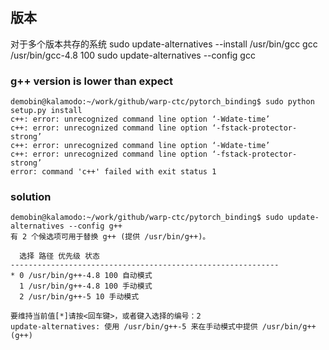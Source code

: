 ## 版本
对于多个版本共存的系统
sudo update-alternatives --install /usr/bin/gcc gcc /usr/bin/gcc-4.8 100
sudo update-alternatives --config gcc
### g++ version is lower than expect
```
demobin@kalamodo:~/work/github/warp-ctc/pytorch_binding$ sudo python setup.py install
c++: error: unrecognized command line option ‘-Wdate-time’
c++: error: unrecognized command line option ‘-fstack-protector-strong’
c++: error: unrecognized command line option ‘-Wdate-time’
c++: error: unrecognized command line option ‘-fstack-protector-strong’
error: command 'c++' failed with exit status 1
```
### solution
```
demobin@kalamodo:~/work/github/warp-ctc/pytorch_binding$ sudo update-alternatives --config g++
有 2 个候选项可用于替换 g++ (提供 /usr/bin/g++)。

  选择 路径 优先级 状态
------------------------------------------------------------
* 0 /usr/bin/g++-4.8 100 自动模式
  1 /usr/bin/g++-4.8 100 手动模式
  2 /usr/bin/g++-5 10 手动模式

要维持当前值[*]请按<回车键>，或者键入选择的编号：2
update-alternatives: 使用 /usr/bin/g++-5 来在手动模式中提供 /usr/bin/g++ (g++)
```

